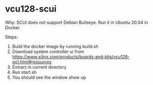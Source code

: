 # vcu128-scui

Why: SCUI does not support Debian Bullseye. Run it in Ubuntu 20.04 in Docker.

Steps:

1. Build the docker image by running build.sh
2. Download system controller ui from https://www.xilinx.com/products/boards-and-kits/vcu128-es1.html#resources
3. Extract in current directory
4. Run start.sh
5. You should see the window show up
